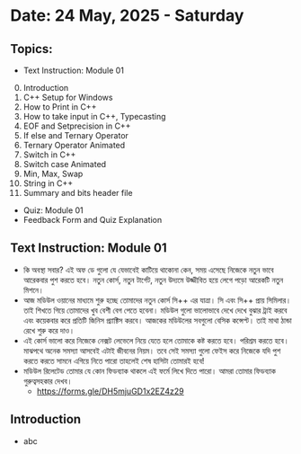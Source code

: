 # Date: 24 May, 2025 - Saturday

## Topics:
- Text Instruction: Module 01
0. Introduction
1. C++ Setup for Windows
2. How to Print in C++
3. How to take input in C++, Typecasting
4. EOF and Setprecision in C++
5. If else and Ternary Operator
6. Ternary Operator Animated
7. Switch in C++
8. Switch case Animated
9. Min, Max, Swap
10. String in C++
11. Summary and bits header file
- Quiz: Module 01
- Feedback Form and Quiz Explanation

## Text Instruction: Module 01
- কি অবস্থা সবার? এই অফ ডে গুলো যে যেভাবেই কাটিয়ে থাকোনা কেন, সময় এসেছে নিজেকে নতুন ভাবে আরেকবার পুশ করতে হবে। নতুন কোর্স, নতুন টার্গেট, নতুন উদ্যমে উজ্জীবিত হয়ে লেগে পড়ো আরেকটি নতুন মিশনে।
- আজ মডিউল ওয়ানের মাধ্যমে শুরু হচ্ছে তোমাদের নতুন কোর্স সি++ এর যাত্রা। সি এবং সি++ প্রায় সিমিলার। তাই শিখতে গিয়ে তোমাদের খুব বেশী বেগ পেতে হবেনা। মডিউল গুলো ভালোভাবে দেখে দেখে বুঝার ট্রাই করবে এবং কয়েকবার করে প্রতিটি জিনিস প্র‍্যাক্টিস করবে। আজকের মডিউলের সবগুলো বেসিক কন্সেপ্ট। তাই মাথা ঠান্ডা রেখে শুরু করে দাও।
- এই কোর্স ভালো করে নিজেকে নেক্সট লেভেলে নিয়ে যেতে হলে তোমাকে কষ্ট করতে হবে। পরিশ্রম করতে হবে। মাঝপথে অনেক সমস্যা আসবেই এটাই জীবনের নিয়ম। তবে সেই সমস্যা গুলো ফেইস করে নিজেকে যদি পুশ করতে করতে সামনে এগিয়ে নিতে পারো তাহলেই শেষ হাসিটা তোমারই হবে!
- মডিউল রিলেটেড তোমার যে কোন ফিডব্যাক থাকলে এই ফর্মে লিখে দিতে পারো। আমরা তোমার ফিডব্যাক গুরুত্বসহকার দেখব।
    - https://forms.gle/DH5mjuGD1x2EZ4z29

## Introduction
- abc